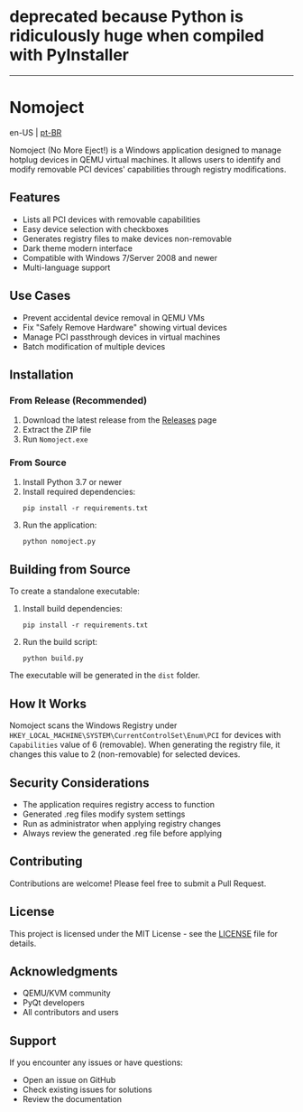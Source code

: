 # deprecated because Python is ridiculously huge when compiled with PyInstaller

---

# Nomoject

en-US | [pt-BR](README_br.md)

Nomoject (No More Eject!) is a Windows application designed to manage hotplug devices in QEMU virtual machines. It allows users to identify and modify removable PCI devices' capabilities through registry modifications.

## Features

- Lists all PCI devices with removable capabilities
- Easy device selection with checkboxes
- Generates registry files to make devices non-removable
- Dark theme modern interface
- Compatible with Windows 7/Server 2008 and newer
- Multi-language support

## Use Cases

- Prevent accidental device removal in QEMU VMs
- Fix "Safely Remove Hardware" showing virtual devices
- Manage PCI passthrough devices in virtual machines
- Batch modification of multiple devices

## Installation

### From Release (Recommended)
1. Download the latest release from the [Releases](https://github.com/junglivre/Nomoject/releases/latest) page
2. Extract the ZIP file
3. Run `Nomoject.exe`

### From Source
1. Install Python 3.7 or newer
2. Install required dependencies:
   ```
   pip install -r requirements.txt
   ```
3. Run the application:
   ```
   python nomoject.py
   ```

## Building from Source

To create a standalone executable:

1. Install build dependencies:
   ```
   pip install -r requirements.txt
   ```

2. Run the build script:
   ```
   python build.py
   ```

The executable will be generated in the `dist` folder.

## How It Works

Nomoject scans the Windows Registry under `HKEY_LOCAL_MACHINE\SYSTEM\CurrentControlSet\Enum\PCI` for devices with `Capabilities` value of 6 (removable). When generating the registry file, it changes this value to 2 (non-removable) for selected devices.

## Security Considerations

- The application requires registry access to function
- Generated .reg files modify system settings
- Run as administrator when applying registry changes
- Always review the generated .reg file before applying

## Contributing

Contributions are welcome! Please feel free to submit a Pull Request.

## License

This project is licensed under the MIT License - see the [LICENSE](LICENSE) file for details.

## Acknowledgments

- QEMU/KVM community
- PyQt developers
- All contributors and users

## Support

If you encounter any issues or have questions:
- Open an issue on GitHub
- Check existing issues for solutions
- Review the documentation 